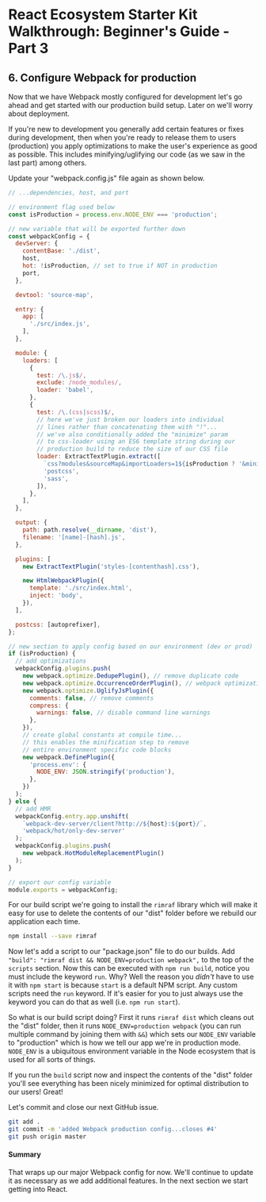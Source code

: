 # React Ecosystem Starter Kit Walkthrough: Beginner's Guide - Part 3

## 6. Configure Webpack for production
Now that we have Webpack mostly configured for development let's go ahead and get started with our production build setup.  Later on we'll worry about deployment.

If you're new to development you generally add certain features or fixes during development, then when you're ready to release them to users (production) you apply optimizations to make the user's experience as good as possible.  This includes minifying/uglifying our code (as we saw in the last part) among others.

Update your "webpack.config.js" file again as shown below.

```javascript
// ...dependencies, host, and port

// environment flag used below
const isProduction = process.env.NODE_ENV === 'production';

// new variable that will be exported further down
const webpackConfig = {
  devServer: {
    contentBase: './dist',
    host,
    hot: !isProduction, // set to true if NOT in production
    port,
  },

  devtool: 'source-map',

  entry: {
    app: [
      './src/index.js',
    ],
  },

  module: {
    loaders: [
      {
        test: /\.js$/,
        exclude: /node_modules/,
        loader: 'babel',
      },
      {
        test: /\.(css|scss)$/,
        // here we've just broken our loaders into individual
        // lines rather than concatenating them with "!"...
        // we've also conditionally added the "minimize" param
        // to css-loader using an ES6 template string during our
        // production build to reduce the size of our CSS file
        loader: ExtractTextPlugin.extract([
          `css?modules&sourceMap&importLoaders=1${isProduction ? '&minimize' : ''}`,
          'postcss',
          'sass',
        ]),
      },
    ],
  },

  output: {
    path: path.resolve(__dirname, 'dist'),
    filename: '[name]-[hash].js',
  },

  plugins: [
    new ExtractTextPlugin('styles-[contenthash].css'),

    new HtmlWebpackPlugin({
      template: './src/index.html',
      inject: 'body',
    }),
  ],

  postcss: [autoprefixer],
};

// new section to apply config based on our environment (dev or prod)
if (isProduction) {
  // add optimizations
  webpackConfig.plugins.push(
    new webpack.optimize.DedupePlugin(), // remove duplicate code
    new webpack.optimize.OccurrenceOrderPlugin(), // webpack optimization
    new webpack.optimize.UglifyJsPlugin({
      comments: false, // remove comments
      compress: {
        warnings: false, // disable command line warnings
      },
    }),
    // create global constants at compile time...
    // this enables the minification step to remove
    // entire environment specific code blocks
    new webpack.DefinePlugin({
      'process.env': {
        NODE_ENV: JSON.stringify('production'),
      },
    })
  );
} else {
  // add HMR
  webpackConfig.entry.app.unshift(
    `webpack-dev-server/client?http://${host}:${port}/`,
    'webpack/hot/only-dev-server'
  );
  webpackConfig.plugins.push(
    new webpack.HotModuleReplacementPlugin()
  );
}

// export our config variable
module.exports = webpackConfig;

```

For our build script we're going to install the `rimraf` library which will make it easy for use to delete the contents of our "dist" folder before we rebuild our application each time.

```bash
npm install --save rimraf
```

Now let's add a script to our "package.json" file to do our builds.  Add `"build": "rimraf dist && NODE_ENV=production webpack",` to the top of the `scripts` section.  Now this can be executed with `npm run build`, notice you must include the keyword `run`.  Why?  Well the reason you *didn't* have to use it with `npm start` is because `start` is a default NPM script.  Any custom scripts need the `run` keyword.  If it's easier for you to just always use the keyword you can do that as well (i.e. `npm run start`).

So what is our build script doing?  First it runs `rimraf dist` which cleans out the "dist" folder, then it runs `NODE_ENV=production webpack` (you can run multiple command by joining them with `&&`) which sets our `NODE_ENV` variable to "production" which is how we tell our app we're in production mode.  `NODE_ENV` is a ubiquitous environment variable in the Node ecosystem that is used for all sorts of things.

If you run the `build` script now and inspect the contents of the "dist" folder you'll see everything has been nicely minimized for optimal distribution to our users!  Great!

Let's commit and close our next GitHub issue.

```bash
git add .
git commit -m 'added Webpack production config...closes #4'
git push origin master
```

#### Summary
That wraps up our major Webpack config for now.  We'll continue to update it as necessary as we add additional features.  In the next section we start getting into React.
